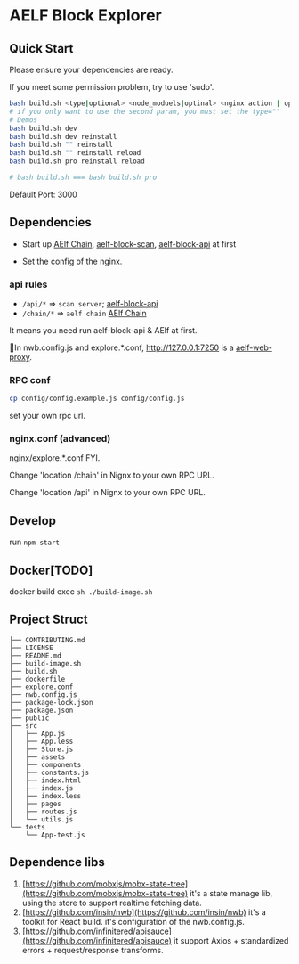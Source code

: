 # AELF Block Explorer

## Quick Start

Please ensure your dependencies are ready.

If you meet some permission problem, try to use 'sudo'.

```bash
bash build.sh <type|optional> <node_moduels|optinal> <nginx action | optinal>
# if you only want to use the second param, you must set the type=""
# Demos
bash build.sh dev
bash build.sh dev reinstall
bash build.sh "" reinstall
bash build.sh "" reinstall reload
bash build.sh pro reinstall reload

# bash build.sh === bash build.sh pro
```

Default Port: 3000

## Dependencies

- Start up
[AElf Chain](https://github.com/AElfProject/AElf),
[aelf-block-scan](https://github.com/AElfProject/aelf-block-scan),
[aelf-block-api](https://github.com/AElfProject/aelf-block-api)
at first

- Set the config of the nginx.

### api rules

- `/api/*` => `scan server`; [aelf-block-api](https://github.com/AElfProject/aelf-block-api)
- `/chain/*` => `aelf chain` [AElf Chain](https://github.com/AElfProject/AElf)

It means you need run aelf-block-api & AElf at first.

In nwb.config.js and explore.*.conf, http://127.0.0.1:7250 is a [aelf-web-proxy](https://github.com/AElfProject/aelf-web-proxy).

### RPC conf

```bash
cp config/config.example.js config/config.js
```

set your own rpc url.

### nginx.conf (advanced)

nginx/explore.*.conf FYI.

Change 'location /chain' in Nignx to your own RPC URL.

Change 'location /api' in Nignx to your own RPC URL.

## Develop

run `npm start`

## Docker[TODO]

docker build exec `sh ./build-image.sh`

## Project Struct

```text
├── CONTRIBUTING.md
├── LICENSE
├── README.md
├── build-image.sh
├── build.sh
├── dockerfile
├── explore.conf
├── nwb.config.js
├── package-lock.json
├── package.json
├── public
├── src
│   ├── App.js
│   ├── App.less
│   ├── Store.js
│   ├── assets
│   ├── components
│   ├── constants.js
│   ├── index.html
│   ├── index.js
│   ├── index.less
│   ├── pages
│   ├── routes.js
│   └── utils.js
└── tests
    └── App-test.js
```

## Dependence libs

1. [https://github.com/mobxjs/mobx-state-tree](https://github.com/mobxjs/mobx-state-tree) it's a state manage lib, using the store to support realtime fetching data.
2. [https://github.com/insin/nwb](https://github.com/insin/nwb) it's a toolkit for React build. it's configuration of the nwb.config.js.
3. [https://github.com/infinitered/apisauce](https://github.com/infinitered/apisauce) it support Axios + standardized errors + request/response transforms.
